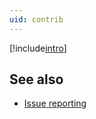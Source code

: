 ```yaml
---
uid: contrib
---
```

[!include[intro](../../../contributing.md)]

## See also

* [Issue reporting](xref:newissue)